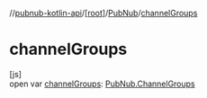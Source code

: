 //[pubnub-kotlin-api](../../../index.md)/[[root]](../index.md)/[PubNub](index.md)/[channelGroups](channel-groups.md)

# channelGroups

[js]\
open var [channelGroups](channel-groups.md): [PubNub.ChannelGroups](-channel-groups/index.md)

